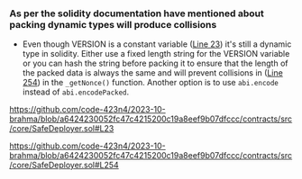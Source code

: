 ### As per the solidity documentation have mentioned about packing dynamic types will produce collisions

- Even though VERSION is a constant variable ([Line 23](https://github.com/code-423n4/2023-10-brahma/blob/a6424230052fc47c4215200c19a8eef9b07dfccc/contracts/src/core/SafeDeployer.sol#L23)) it's still a dynamic type in solidity. Either use a fixed length string for the VERSION variable or you can hash the string before packing it to ensure that the length of the packed data is always the same and will prevent collisions in ([Line 254](https://github.com/code-423n4/2023-10-brahma/blob/a6424230052fc47c4215200c19a8eef9b07dfccc/contracts/src/core/SafeDeployer.sol#L254)) in the `_getNonce()` function. Another option is to use `abi.encode` instead of `abi.encodePacked`.


https://github.com/code-423n4/2023-10-brahma/blob/a6424230052fc47c4215200c19a8eef9b07dfccc/contracts/src/core/SafeDeployer.sol#L23

https://github.com/code-423n4/2023-10-brahma/blob/a6424230052fc47c4215200c19a8eef9b07dfccc/contracts/src/core/SafeDeployer.sol#L254